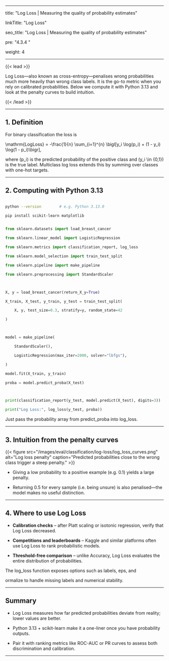 ﻿---

title: "Log Loss | Measuring the quality of probability estimates"

linkTitle: "Log Loss"

seo_title: "Log Loss | Measuring the quality of probability estimates"

pre: "4.3.4 "

weight: 4

---



{{< lead >}}

Log Loss—also known as cross-entropy—penalises wrong probabilities much more heavily than wrong class labels. It is the go-to metric when you rely on calibrated probabilities. Below we compute it with Python 3.13 and look at the penalty curves to build intuition.

{{< /lead >}}



---



## 1. Definition



For binary classification the loss is





\mathrm{LogLoss} = -\frac{1}{n} \sum_{i=1}^{n} \bigl[y_i \log(p_i) + (1 - y_i) \log(1 - p_i)\bigr],





where \(p_i\) is the predicted probability of the positive class and \(y_i \in \{0,1\}\) is the true label. Multiclass log loss extends this by summing over classes with one-hot targets.



---



## 2. Computing with Python 3.13



```bash

python --version        # e.g. Python 3.13.0

pip install scikit-learn matplotlib

```



```python

from sklearn.datasets import load_breast_cancer

from sklearn.linear_model import LogisticRegression

from sklearn.metrics import classification_report, log_loss

from sklearn.model_selection import train_test_split

from sklearn.pipeline import make_pipeline

from sklearn.preprocessing import StandardScaler



X, y = load_breast_cancer(return_X_y=True)

X_train, X_test, y_train, y_test = train_test_split(

    X, y, test_size=0.3, stratify=y, random_state=42

)



model = make_pipeline(

    StandardScaler(),

    LogisticRegression(max_iter=2000, solver="lbfgs"),

)

model.fit(X_train, y_train)

proba = model.predict_proba(X_test)



print(classification_report(y_test, model.predict(X_test), digits=3))

print("Log Loss:", log_loss(y_test, proba))

```



Just pass the probability array from predict_proba into log_loss.



---



## 3. Intuition from the penalty curves



{{< figure src="/images/eval/classification/log-loss/log_loss_curves.png" alt="Log loss penalty" caption="Predicted probabilities close to the wrong class trigger a steep penalty." >}}



- Giving a low probability to a positive example (e.g. 0.1) yields a large penalty.

- Returning 0.5 for every sample (i.e. being unsure) is also penalised—the model makes no useful distinction.



---



## 4. Where to use Log Loss



- **Calibration checks** – after Platt scaling or isotonic regression, verify that Log Loss decreased.

- **Competitions and leaderboards** – Kaggle and similar platforms often use Log Loss to rank probabilistic models.

- **Threshold-free comparison** – unlike Accuracy, Log Loss evaluates the entire distribution of probabilities.



The log_loss function exposes options such as labels, eps, and 

ormalize to handle missing labels and numerical stability.



---



## Summary



- Log Loss measures how far predicted probabilities deviate from reality; lower values are better.

- Python 3.13 + scikit-learn make it a one-liner once you have probability outputs.

- Pair it with ranking metrics like ROC-AUC or PR curves to assess both discrimination and calibration.

---

